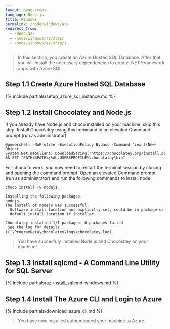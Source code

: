 ```yaml
---
layout: page-steps
language: Node.js
title: Windows
permalink: /node/windows/az/
redirect_from:
  - /node/az/
  - /node/windows/az/step/
  - /node/windows/az/step/1
---
```


> In this section, you create an Azure Hosted SQL Database. After that you will install the necessary dependencies to create .NET Framework apps with Azure SQL. 

## Step 1.1 Create Azure Hosted SQL Database

{% include partials/setup_azure_sql_instance.md %}

## Step 1.2 Install Chocolatey and Node.js

If you already have Node.js and choco installed on your machine, skip this step. Install Chocolatey using this command in an elevated Command prompt (run as administrator).

```terminal
@powershell -NoProfile -ExecutionPolicy Bypass -Command "iex ((New-Object System.Net.WebClient).DownloadString('https://chocolatey.org/install.ps1'))" && SET "PATH=%PATH%;%ALLUSERSPROFILE%\chocolatey\bin"
```

For choco to work, you now need to restart the terminal session by closing and opening the command prompt. Open an elevated Command prompt (run as administrator) and run the following commands to install node:

```terminal
choco install -y nodejs
```

```results
Installing the following packages:
nodejs
The install of nodejs was successful.
  Software install location not explicitly set, could be in package or
  default install location if installer.

Chocolatey installed 1/1 packages. 0 packages failed.
 See the log for details (C:\ProgramData\chocolatey\logs\chocolatey.log).
 ```

 > You have succesfuly installed Node.js and Chocolatey on your machine!


## Step 1.3 Install sqlcmd - A Command Line Utility for SQL Server

{% include partials/az-install_sqlcmd-windows.md %}

## Step 1.4 Install The Azure CLI and Login to Azure

{% include partials/download_azure_cli.md %}

> You have now installed authenticated your machine to Azure.  
